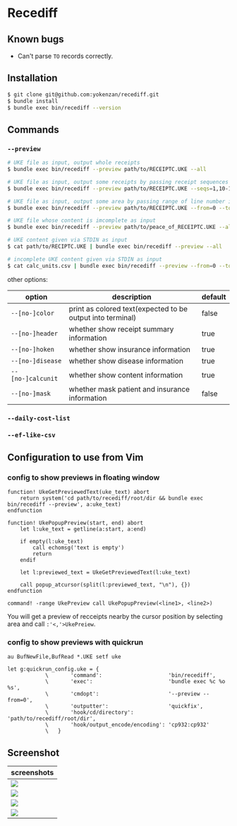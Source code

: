 # Recediff

## Known bugs

- Can't parse `TO` records correctly.

## Installation

```bash
$ git clone git@github.com:yokenzan/recediff.git
$ bundle install
$ bundle exec bin/recediff --version
```

## Commands

### `--preview`

```bash
# UKE file as input, output whole receipts
$ bundle exec bin/recediff --preview path/to/RECEIPTC.UKE --all

# UKE file as input, output some receipts by passing receipt sequences
$ bundle exec bin/recediff --preview path/to/RECEIPTC.UKE --seqs=1,10-15,100

# UKE file as input, output some area by passing range of line number in UKE file
$ bundle exec bin/recediff --preview path/to/RECEIPTC.UKE --from=0 --to=100

# UKE file whose content is imcomplete as input
$ bundle exec bin/recediff --preview path/to/peace_of_RECEIPTC.UKE --all

# UKE content given via STDIN as input
$ cat path/to/RECIPTC.UKE | bundle exec bin/recediff --preview --all

# incomplete UKE content given via STDIN as input
$ cat calc_units.csv | bundle exec bin/recediff --preview --from=0 --to=100
```

other options:

| option            | description                                                | default |
|-------------------|------------------------------------------------------------|---------|
| `--[no-]color `   | print as colored text(expected to be output into terminal) | false   |
| `--[no-]header`   | whether show receipt summary information                   | true    |
| `--[no-]hoken`    | whether show insurance information                         | true    |
| `--[no-]disease`  | whether show disease information                           | true    |
| `--[no-]calcunit` | whether show content information                           | true    |
| `--[no-]mask`     | whether mask patient and insurance information             | false   |

### `--daily-cost-list`

### `--ef-like-csv`


## Configuration to use from Vim

### config to show previews in floating window

```vim
function! UkeGetPreviewedText(uke_text) abort
    return system('cd path/to/recediff/root/dir && bundle exec bin/recediff --preview', a:uke_text)
endfunction

function! UkePopupPreview(start, end) abort
    let l:uke_text = getline(a:start, a:end)

    if empty(l:uke_text)
        call echomsg('text is empty')
        return
    endif

    let l:previewed_text = UkeGetPreviewedText(l:uke_text)

    call popup_atcursor(split(l:previewed_text, "\n"), {})
endfunction

command! -range UkePreview call UkePopupPreview(<line1>, <line2>)
```

You will get a preview of recceipts nearby the cursor position by selecting area and call `:'<,'>UkePreiew`.

### config to show previews with quickrun

```vim
au BufNewFile,BufRead *.UKE setf uke

let g:quickrun_config.uke = {
            \       'command':                     'bin/recediff',
            \       'exec':                        'bundle exec %c %o %s',
            \       'cmdopt':                      '--preview --from=0',
            \       'outputter':                   'quickfix',
            \       'hook/cd/directory':           'path/to/recediff/root/dir',
            \       'hook/output_encode/encoding': 'cp932:cp932'
            \   }
```

## Screenshot


| screenshots                   |
|-------------------------------|
| ![](doc/pic/screenshot_1.png) |
| ![](doc/pic/screenshot_2.png) |
| ![](doc/pic/screenshot_3.png) |
| ![](doc/pic/screenshot_4.png) |
